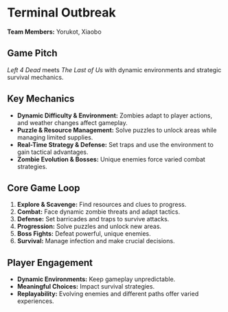 # Terminal Outbreak

**Team Members:** Yorukot, Xiaobo

## Game Pitch

*Left 4 Dead* meets *The Last of Us* with dynamic environments and strategic survival mechanics.

## Key Mechanics

- **Dynamic Difficulty & Environment:** Zombies adapt to player actions, and weather changes affect gameplay.
- **Puzzle & Resource Management:** Solve puzzles to unlock areas while managing limited supplies.
- **Real-Time Strategy & Defense:** Set traps and use the environment to gain tactical advantages.
- **Zombie Evolution & Bosses:** Unique enemies force varied combat strategies.

## Core Game Loop

1. **Explore & Scavenge:** Find resources and clues to progress.
2. **Combat:** Face dynamic zombie threats and adapt tactics.
3. **Defense:** Set barricades and traps to survive attacks.
4. **Progression:** Solve puzzles and unlock new areas.
5. **Boss Fights:** Defeat powerful, unique enemies.
6. **Survival:** Manage infection and make crucial decisions.

## Player Engagement

- **Dynamic Environments:** Keep gameplay unpredictable.
- **Meaningful Choices:** Impact survival strategies.
- **Replayability:** Evolving enemies and different paths offer varied experiences.
